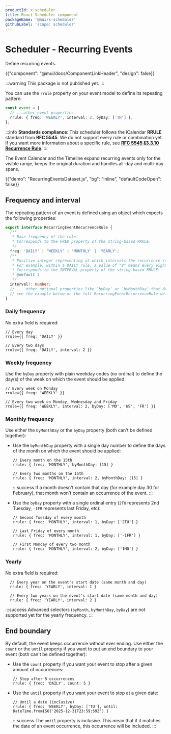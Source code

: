 ```yaml
---
productId: x-scheduler
title: React Scheduler component
packageName: '@mui/x-scheduler'
githubLabel: 'scope: scheduler'
---
```


# Scheduler - Recurring Events

<p class="description">Define recurring events.</p>

{{"component": "@mui/docs/ComponentLinkHeader", "design": false}}

:::warning
This package is not published yet.
:::

You can use the `rrule` property on your event model to define its repeating pattern:

```ts
const event = {
  // ...other event properties
  rrule: { freq: 'WEEKLY', interval: 2, byDay: ['TH'] },
};
```

:::info
**Standards compliance**: This scheduler follows the iCalendar **RRULE** standard from **RFC 5545**. We do not support every rule or combination yet. If you want more information about a specific rule, see **[RFC 5545 §3.3.10 Recurrence Rule](https://datatracker.ietf.org/doc/html/rfc5545#section-3.3.10)**.
:::

The Event Calendar and the Timeline expand recurring events only for the visible range, keeps the original duration and handles all-day and multi-day spans.

{{"demo": "RecurringEventsDataset.js", "bg": "inline", "defaultCodeOpen": false}}

## Frequency and interval

The repeating pattern of an event is defined using an object which expects the following properties:

```ts
export interface RecurringEventRecurrenceRule {
  /**
   * Base frequency of the rule.
   * Corresponds to the FREQ property of the string-based RRULE.
   */
  freq: 'DAILY' | 'WEEKLY' | 'MONTHLY' | 'YEARLY';
  /**
   * Positive integer representing at which intervals the recurrence rule repeats.
   * For example, within a DAILY rule, a value of "8" means every eight days.
   * Corresponds to the INTERVAL property of the string-based RRULE.
   * @default 1
   */
  interval?: number;
  // ... other optional properties like `byDay` or `byMonthDay` that depends on the frequency
  // see the example below or the full RecurringEventRecurrenceRule definition for more details
}
```

### Daily frequency

No extra field is required:

```tsx
// Every day
rrule={{ freq: 'DAILY' }}

// Every two days
rrule={{ freq: 'DAILY', interval: 2 }}
```

### Weekly frequency

Use the `byDay` property with plain weekday codes (no ordinal) to define the day(s) of the week on which the event should be applied:

```tsx
// Every week on Monday
rrule={{ freq: 'WEEKLY' }}

// Every two week on Monday, Wednesday and Friday
rrule={{ freq: 'WEEKLY', interval: 2, byDay: ['MO', 'WE', 'FR'] }}
```

### Monthly frequency

Use either the `byMonthDay` or the `byDay` property (both can't be defined together):

- Use the `byMonthDay` property with a single day number to define the days of the month on which the event should be applied:

  ```tsx
  // Every month on the 15th
  rrule: { freq: 'MONTHLY', byMonthDay: [15] }

  // Every two months on the 15th
  rrule: { freq: 'MONTHLY', interval: 2, byMonthDay: [15] }
  ```

  :::success
  If a month doesn't contain that day (for example day 30 for February), that month won't contain an occurrence of the event.
  :::

- Use the `byDay` property with a single ordinal entry (`2TU` represents 2nd Tuesday, `-1FR` represents last Friday, etc):

  ```tsx
  // Second Tuesday of every month
  rrule: { freq: 'MONTHLY', interval: 1, byDay: ['2TU'] }

  // Last Friday of every month
  rrule: { freq: 'MONTHLY', interval: 1, byDay: ['-1FR'] }

  // First Monday of every two month
  rrule: { freq: 'MONTHLY', interval: 2, byDay: ['1MO'] }

  ```

### Yearly

No extra field is required:

```tsx
  // Every year on the event's start date (same month and day)
  rrule: { freq: 'YEARLY', interval: 1 }

  // Every two years on the event's start date (same month and day)
  rrule: { freq: 'YEARLY', interval: 2 }
```

:::success
Advanced selectors (`byMonth`, `byMonthDay`, `byDay`) are not supported yet for the yearly frequency.
:::

## End boundary

By default, the event keeps occurrence without ever ending.
Use either the `count` or the `until` property if you want to put an end boundary to your event (both can't be defined together):

- Use the `count` property if you want your event to stop after a given amount of occurrences:

  ```tsx
  // Stop after 5 occurrences
  rrule: { freq: 'DAILY', count: 5 }
  ```

- Use the `until` property if you want your event to stop at a given date:

  ```tsx
  // Until a date (inclusive)
  rrule: { freq: 'WEEKLY', byDay: ['TU'], until: DateTime.fromISO('2025-12-31T23:59:59Z') }
  ```

  :::success
  The `until` property is inclusive. This mean that if it matches the date of an event occurrence, this occurrence will be included.
  :::
